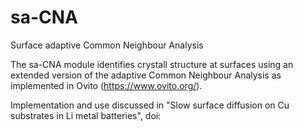 # sa-CNA
Surface adaptive Common Neighbour Analysis

The sa-CNA module identifies crystall structure at surfaces using an extended
version of the adaptive Common Neighbour Analysis as implemented in Ovito (https://www.ovito.org/). 

Implementation and use discussed in "Slow surface diffusion on Cu substrates in Li metal batteries", doi:
